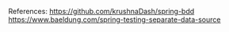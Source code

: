 References:
https://github.com/krushnaDash/spring-bdd
https://www.baeldung.com/spring-testing-separate-data-source
